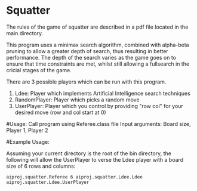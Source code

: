 # Squatter

The rules of the game of squatter are described in a pdf file located in the main directory.

This program uses a minimax search algorithm, combined with alpha-beta pruning to allow a greater depth of search, thus resulting in better performance. The depth of the search varies as the game goes on to ensure that time constraints are met, whilst still allowing a fullsearch in the cricial stages of the game.


There are 3 possible players which can be run with this program.
1. Ldee: Player which implements Artificial Intelligence search techniques
2. RandomPlayer: Player which picks a random move
3. UserPlayer: Player which you control by providing "row col" for your desired move (row and col start at 0)

#Usage:
Call program using Referee.class file
Input arguments: Board size, Player 1, Player 2

#Example Usage:

Assuming your current directory is the root of the bin directory, the following will allow the UserPlayer to verse the Ldee player with a board size of 6 rows and columns:

    aiproj.squatter.Referee 6 aiproj.squatter.Ldee.Ldee aiproj.squatter.Ldee.UserPlayer